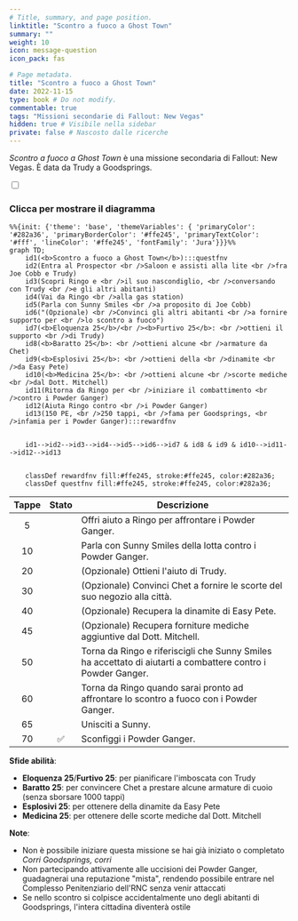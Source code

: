 ```yaml
---
# Title, summary, and page position.
linktitle: "Scontro a fuoco a Ghost Town"
summary: ""
weight: 10
icon: message-question
icon_pack: fas

# Page metadata.
title: "Scontro a fuoco a Ghost Town"
date: 2022-11-15
type: book # Do not modify.
commentable: true
tags: "Missioni secondarie di Fallout: New Vegas"
hidden: true # Visibile nella sidebar
private: false # Nascosto dalle ricerche
---
```


<div class="fnv">


*Scontro a fuoco a Ghost Town* è una missione secondaria di Fallout: New Vegas. È data da Trudy a Goodsprings.


<section class="chart-collapse">
<input type="checkbox" name="collapse2" id="handle2">
<h3 class="handle">
<label for="handle2">Clicca per mostrare il diagramma</label>
</h3>
<div class="content">

```mermaid
%%{init: {'theme': 'base', 'themeVariables': { 'primaryColor': '#282a36', 'primaryBorderColor': '#ffe245', 'primaryTextColor': '#fff', 'lineColor': '#ffe245', 'fontFamily': 'Jura'}}}%%
graph TD;
    id1(<b>Scontro a fuoco a Ghost Town</b>):::questfnv
    id2(Entra al Prospector <br />Saloon e assisti alla lite <br />fra Joe Cobb e Trudy)
    id3(Scopri Ringo e <br />il suo nascondiglio, <br />conversando con Trudy <br />e gli altri abitanti)
    id4(Vai da Ringo <br />alla gas station)
    id5(Parla con Sunny Smiles <br />a proposito di Joe Cobb)
    id6("(Opzionale) <br />Convinci gli altri abitanti <br />a fornire supporto per <br />lo scontro a fuoco")
    id7(<b>Eloquenza 25</b>/<br /><b>Furtivo 25</b>: <br />ottieni il supporto <br />di Trudy) 
    id8(<b>Baratto 25</b>: <br />ottieni alcune <br />armature da Chet)
    id9(<b>Esplosivi 25</b>: <br />ottieni della <br />dinamite <br />da Easy Pete)
    id10(<b>Medicina 25</b>: <br />ottieni alcune <br />scorte mediche <br />dal Dott. Mitchell)
    id11(Ritorna da Ringo per <br />iniziare il combattimento <br />contro i Powder Ganger)
    id12(Aiuta Ringo contro <br />i Powder Ganger)
    id13(150 PE, <br />250 tappi, <br />fama per Goodsprings, <br />infamia per i Powder Ganger):::rewardfnv


    id1-->id2-->id3-->id4-->id5-->id6-->id7 & id8 & id9 & id10-->id11-->id12-->id13
    
    
    classDef rewardfnv fill:#ffe245, stroke:#ffe245, color:#282a36;
    classDef questfnv fill:#ffe245, stroke:#ffe245, color:#282a36;
```

</div>
</section>

| Tappe |       Stato        | Descrizione |
|:-----:|:------------------:| ----------- |
|                           5                           |            | Offri aiuto a Ringo per affrontare i Powder Ganger.                                                                                                                         |
|                           10                          |            | Parla con Sunny Smiles della lotta contro i Powder Ganger.                                                                                                                  |
|                           20                          |            | (Opzionale) Ottieni l'aiuto di Trudy.                                                                                                                                       |
|                           30                          |            | (Opzionale) Convinci Chet a fornire le scorte del suo negozio alla città.                                                                                                   |
|                           40                          |            | (Opzionale) Recupera la dinamite di Easy Pete.                                                                                                                              |
|                           45                          |            | (Opzionale) Recupera forniture mediche aggiuntive dal Dott. Mitchell.                                                                                                       |
|                           50                          |            | Torna da Ringo e riferiscigli che Sunny Smiles ha accettato di aiutarti a combattere contro i Powder Ganger.                                                                |
|                           60                          |            | Torna da Ringo quando sarai pronto ad affrontare lo scontro a fuoco con i Powder Ganger.                                                                                    |
|                           65                          |            | Unisciti a Sunny.                                                                                                                                                           |
|                           70                          | :white_check_mark: | Sconfiggi i Powder Ganger.                                                                                                                                                  |



**Sfide abilità**:
- **Eloquenza 25**/**Furtivo 25**: per pianificare l'imboscata con Trudy
- **Baratto 25**: per convincere Chet a prestare alcune armature di cuoio (senza sborsare 1000 tappi)
- **Esplosivi 25**: per ottenere della dinamite da Easy Pete
- **Medicina 25**: per ottenere delle scorte mediche dal Dott. Mitchell



**Note**:
- Non è possibile iniziare questa missione se hai già iniziato o completato *Corri Goodsprings, corri*
- Non partecipando attivamente alle uccisioni dei Powder Ganger, guadagnerai una reputazione "mista", rendendo possibile entrare nel Complesso Penitenziario dell'RNC senza venir attaccati
- Se nello scontro si colpisce accidentalmente uno degli abitanti di Goodsprings, l'intera cittadina diventerà ostile 


</div>


